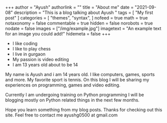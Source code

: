 +++
author = "Ayush"
authorlink = ""
title = "About me"
date = "2021-09-08"
description = "This is a blog talking about Ayush "
tags = [
 "My first post"
]
categories = [
    "themes",
    "syntax",
]
nofeed = true
math = true
notaxonomy = false
commentable = true
hidden = false
norobots = true
nodate = false
images = ["/img/example.jpg"]
imagetext = "An example text for an image you could add!"
hidemeta = false
+++
- I like coding
- I like to play chess
- I live in gurgaon
- My passion is video editing
- I am 13 years old about to be 14



My name is Ayush and i am 14 years old. I like computers, games, sports and more. My favorite sport is tennis. 
On this blog I will be sharing my experiences on programming, games and video editing.

Currently I am undergoing training on Python programming I will be blogging mostly on Python related things in the next few months.

Hope you learn something from my blog posts. Thanks for checking out this site. 
Feel free to contact me ayushg0500 at gmail.com